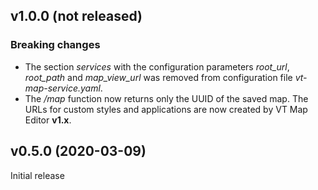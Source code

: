 ## v1.0.0 (not released)

### Breaking changes
* The section _services_ with the configuration parameters _root_url_, _root_path_ and _map_view_url_ was removed from configuration file _vt-map-service.yaml_.
* The _/map_ function now returns only the UUID of the saved map. The URLs for custom styles and applications are now created by VT Map Editor __v1.x__.

## v0.5.0 (2020-03-09)
Initial release
